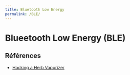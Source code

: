 ```yaml
---
title: Bluetooth Low Energy
permalink: /BLE/
---
```


# Blueetooth Low Energy (BLE)

## Références
- [Hacking a Herb Vaporizer](https://www.evilsocket.net/2017/08/25/Mini-Post-Hacking-a-Herb-Vaporizer-using-GNU-Linux-and-BLE-raw-commands/)

